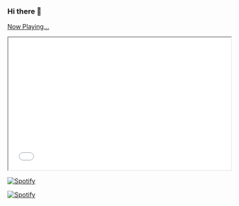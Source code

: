 ### Hi there 👋

[Now Playing...](https://widget.nowplaying.site/R28L9mylGeXAROQ6)
<iframe
  src="[https://widget.nowplaying.site/R28L9mylGeXAROQ6"
  style="width:100%; height:300px;"
></iframe>

[![Spotify](https://widget.nowplaying.site/R28L9mylGeXAROQ6)](https://open.spotify.com/collection/tracks)

[![Spotify](https://spotify-github-readme.vercel.app/api/spotify)](https://open.spotify.com/collection/tracks)
